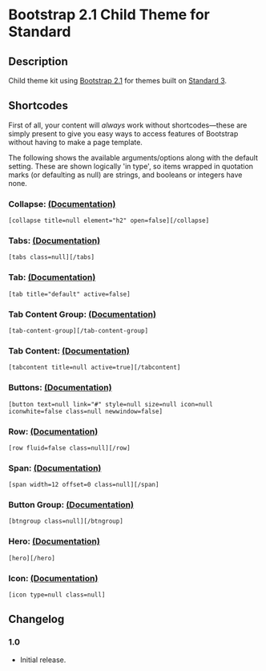 # Bootstrap 2.1 Child Theme for Standard

## Description

Child theme kit using <a href="http://twitter.github.com/bootstrap" target="_blank">Bootstrap 2.1</a> for themes built on <a href="http://standardtheme.com" target="_blank">Standard 3</a>.

## Shortcodes

First of all, your content will *always* work without shortcodes—these are simply present to give you easy ways to access features of Bootstrap without having to make a page template.

The following shows the available arguments/options along with the default setting. These are shown logically 'in type', so items wrapped in quotation marks (or defaulting as null) are strings, and booleans or integers have none.

### Collapse: <a href="http://twitter.github.com/bootstrap/javascript.html#collapse" target="_blank">(Documentation)</a> ###

```[collapse title=null element="h2" open=false][/collapse]```

### Tabs: <a href="http://twitter.github.com/bootstrap/javascript.html#tabs" target="_blank">(Documentation)</a> ###

```[tabs class=null][/tabs]```

### Tab: <a href="http://twitter.github.com/bootstrap/javascript.html#tabs" target="_blank">(Documentation)</a> ###

```[tab title="default" active=false]```

### Tab Content Group: <a href="http://twitter.github.com/bootstrap/javascript.html#tabs" target="_blank">(Documentation)</a> ###

<code>[tab-content-group][/tab-content-group]</code>

### Tab Content: <a href="http://twitter.github.com/bootstrap/javascript.html#tabs" target="_blank">(Documentation)</a> ###

```[tabcontent title=null active=true][/tabcontent]```

### Buttons: <a href="http://twitter.github.com/bootstrap/base-css.html#buttons" target="_blank">(Documentation)</a> ###

```[button text=null link="#" style=null size=null icon=null iconwhite=false class=null newwindow=false]```

### Row: <a href="http://twitter.github.com/bootstrap/scaffolding.html" target="_blank">(Documentation)</a> ###

```[row fluid=false class=null][/row]```

### Span: <a href="http://twitter.github.com/bootstrap/scaffolding.html" target="_blank">(Documentation)</a> ###

```[span width=12 offset=0 class=null][/span]```

### Button Group: <a href="http://twitter.github.com/bootstrap/components.html#buttonGroups" target="_blank">(Documentation)</a> ###

```[btngroup class=null][/btngroup]```

### Hero: <a href="http://twitter.github.com/bootstrap/components.html#typography" target="_blank">(Documentation)</a> ###


<code>[hero][/hero]</code>

### Icon: <a href="http://fortawesome.github.com/Font-Awesome/" target="_blank">(Documentation)</a> ###

```[icon type=null class=null]```

## Changelog

### 1.0
* Initial release.